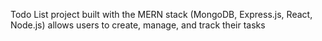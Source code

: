 
Todo List project built with the MERN stack (MongoDB, Express.js, React, Node.js) allows users to create, manage, and track their tasks
